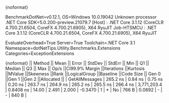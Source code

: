 {noformat}

BenchmarkDotNet=v0.12.1, OS=Windows 10.0.19042
Unknown processor
.NET Core SDK=5.0.200-preview.21079.7
  [Host]     : .NET Core 3.1.12 (CoreCLR 4.700.21.6504, CoreFX 4.700.21.6905), X64 RyuJIT
  Job-HTSMCU : .NET Core 3.1.12 (CoreCLR 4.700.21.6504, CoreFX 4.700.21.6905), X64 RyuJIT

EvaluateOverhead=True  Server=True  Toolchain=.NET Core 3.1  
Namespace=dotNetTips.Utility.Benchmarks.Extensions  Categories=ExceptionExtensions  

{noformat}
||        Method ||    Mean ||  Error || StdDev || StdErr ||     Min ||      Q1 ||  Median ||      Q3 ||     Max ||       Op/s ||CI99.9% Margin ||Iterations ||Kurtosis ||MValue ||Skewness ||Rank ||LogicalGroup ||Baseline ||Code Size || Gen 0 ||Gen 1 ||Gen 2 ||Allocated ||
| GetAllMessages | 265.2 ns | 0.84 ns | 0.75 ns | 0.20 ns | 263.7 ns | 264.9 ns | 265.2 ns | 265.5 ns | 266.4 ns | 3,771,203.4 |      0.8408 ns |      14.00 |    2.491 |  2.000 |  -0.3470 |    1 |            * |       No |     766 B | 0.0892 |     - |     - |     840 B |
